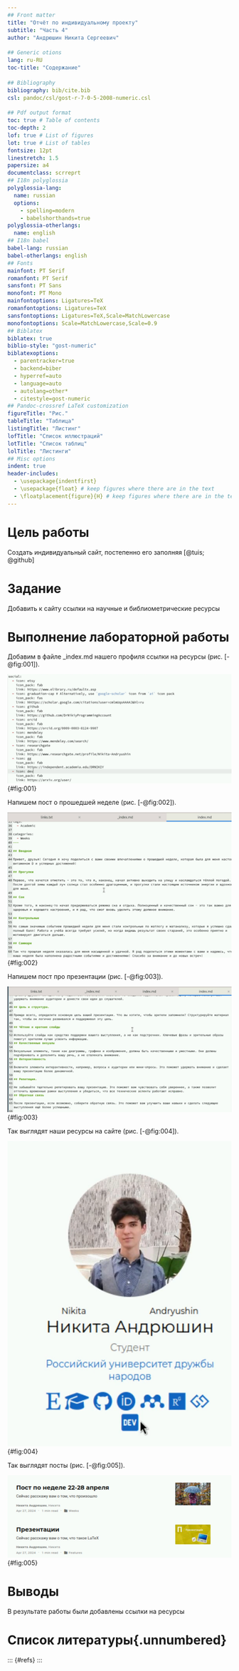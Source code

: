 ```yaml
---
## Front matter
title: "Отчёт по индивидуальному проекту"
subtitle: "Часть 4"
author: "Андрюшин Никита Сергеевич"

## Generic otions
lang: ru-RU
toc-title: "Содержание"

## Bibliography
bibliography: bib/cite.bib
csl: pandoc/csl/gost-r-7-0-5-2008-numeric.csl

## Pdf output format
toc: true # Table of contents
toc-depth: 2
lof: true # List of figures
lot: true # List of tables
fontsize: 12pt
linestretch: 1.5
papersize: a4
documentclass: scrreprt
## I18n polyglossia
polyglossia-lang:
  name: russian
  options:
	- spelling=modern
	- babelshorthands=true
polyglossia-otherlangs:
  name: english
## I18n babel
babel-lang: russian
babel-otherlangs: english
## Fonts
mainfont: PT Serif
romanfont: PT Serif
sansfont: PT Sans
monofont: PT Mono
mainfontoptions: Ligatures=TeX
romanfontoptions: Ligatures=TeX
sansfontoptions: Ligatures=TeX,Scale=MatchLowercase
monofontoptions: Scale=MatchLowercase,Scale=0.9
## Biblatex
biblatex: true
biblio-style: "gost-numeric"
biblatexoptions:
  - parentracker=true
  - backend=biber
  - hyperref=auto
  - language=auto
  - autolang=other*
  - citestyle=gost-numeric
## Pandoc-crossref LaTeX customization
figureTitle: "Рис."
tableTitle: "Таблица"
listingTitle: "Листинг"
lofTitle: "Список иллюстраций"
lotTitle: "Список таблиц"
lolTitle: "Листинги"
## Misc options
indent: true
header-includes:
  - \usepackage{indentfirst}
  - \usepackage{float} # keep figures where there are in the text
  - \floatplacement{figure}{H} # keep figures where there are in the text
---
```


# Цель работы

Создать индивидуальный сайт, постепенно его заполняя [@tuis; @github]

# Задание

Добавить к сайту ссылки на научные и библиометрические ресурсы

# Выполнение лабораторной работы

Добавим в файле _index.md нашего профиля ссылки на ресурсы (рис. [-@fig:001]).

![Ссылки на ресурсы](image/1.png){#fig:001}

Напишем пост о прошедшей неделе (рис. [-@fig:002]).

![Пост о прошедшей неделе](image/2.png){#fig:002}

Напишем пост про презентации (рис. [-@fig:003]).

![Пост про презентации](image/3.png){#fig:003}

Так выглядят наши ресурсы на сайте (рис. [-@fig:004]).

![Вид ресурсов на сайте](image/4.png){#fig:004}

Так выглядят посты (рис. [-@fig:005]).

![Вид постов](image/5.png){#fig:005}

# Выводы

В результате работы были добавлены ссылки на ресурсы

# Список литературы{.unnumbered}

::: {#refs}
:::
